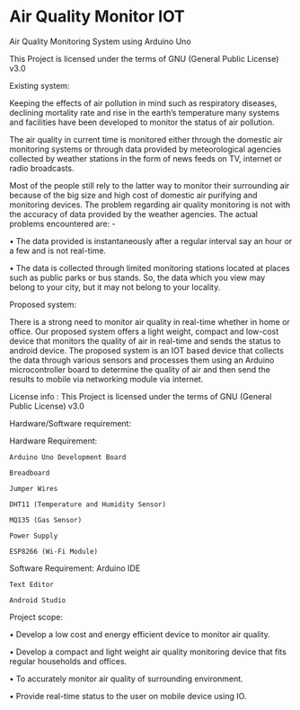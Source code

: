 # Air Quality Monitor IOT
Air Quality Monitoring System using Arduino Uno

This Project is licensed under the terms of GNU (General Public License) v3.0

Existing system:

Keeping the effects of air pollution in mind such as respiratory diseases, declining mortality rate and rise in the earth’s temperature many systems and facilities have been developed to monitor the status of air pollution.

The air quality in current time is monitored either through the domestic air monitoring systems or through data provided by meteorological agencies collected by weather stations in the form of news feeds on TV, internet or radio broadcasts.

Most of the people still rely to the latter way to monitor their surrounding air because of the big size and high cost of domestic air purifying and monitoring devices. The problem regarding air quality monitoring is not with the accuracy of data provided by the weather agencies. The actual problems encountered are: -

•	The data provided is instantaneously after a regular interval say an hour or a few and is not real-time.

•	The data is collected through limited monitoring stations located at places such as public parks or bus stands. So, the data which you view may belong to your city, but it may not belong to your locality.


Proposed system: 

There is a strong need to monitor air quality in real-time whether in home or office. Our proposed system offers a light weight, compact and low-cost device that monitors the quality of air in real-time and sends the status to android device.
The proposed system is an IOT based device that collects the data through various sensors and processes them using an Arduino microcontroller board to determine the quality of air and then send the results to mobile via networking module via internet.

License info : This Project is licensed under the terms of GNU (General Public License) v3.0

Hardware/Software requirement: 

Hardware Requirement:

	Arduino Uno Development Board
	
	Breadboard
	
	Jumper Wires
	
	DHT11 (Temperature and Humidity Sensor)
	
	MQ135 (Gas Sensor)
	
	Power Supply
	
	ESP8266 (Wi-Fi Module)
	
Software Requirement:
	Arduino IDE
	
	Text Editor
	
	Android Studio

Project scope: 

•	Develop a low cost and energy efficient device to monitor air quality.

•	Develop a compact and light weight air quality monitoring device that fits regular households and offices.

•	To accurately monitor air quality of surrounding environment.

•	Provide real-time status to the user on mobile device using IO.

